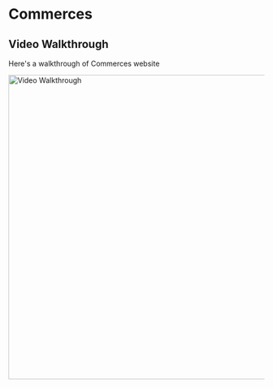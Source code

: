 # Commerces

## Video Walkthrough

Here's a walkthrough of Commerces website

<img src='https://media.giphy.com/media/iYkc1ccsf9wlfkDpky/giphy.gif' title='Video Walkthrough' width='600' alt='Video Walkthrough' />
